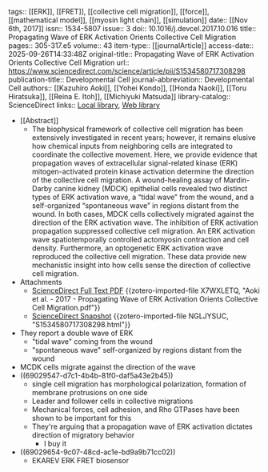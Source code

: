 tags:: [[ERK]], [[FRET]], [[collective cell migration]], [[force]], [[mathematical model]], [[myosin light chain]], [[simulation]]
date:: [[Nov 6th, 2017]]
issn:: 1534-5807
issue:: 3
doi:: 10.1016/j.devcel.2017.10.016
title:: Propagating Wave of ERK Activation Orients Collective Cell Migration
pages:: 305-317.e5
volume:: 43
item-type:: [[journalArticle]]
access-date:: 2025-09-26T14:33:48Z
original-title:: Propagating Wave of ERK Activation Orients Collective Cell Migration
url:: https://www.sciencedirect.com/science/article/pii/S1534580717308298
publication-title:: Developmental Cell
journal-abbreviation:: Developmental Cell
authors:: [[Kazuhiro Aoki]], [[Yohei Kondo]], [[Honda Naoki]], [[Toru Hiratsuka]], [[Reina E. Itoh]], [[Michiyuki Matsuda]]
library-catalog:: ScienceDirect
links:: [Local library](zotero://select/library/items/JRXQ3AXI), [Web library](https://www.zotero.org/users/6106196/items/JRXQ3AXI)

- [[Abstract]]
	- The biophysical framework of collective cell migration has been extensively investigated in recent years; however, it remains elusive how chemical inputs from neighboring cells are integrated to coordinate the collective movement. Here, we provide evidence that propagation waves of extracellular signal-related kinase (ERK) mitogen-activated protein kinase activation determine the direction of the collective cell migration. A wound-healing assay of Mardin-Darby canine kidney (MDCK) epithelial cells revealed two distinct types of ERK activation wave, a “tidal wave” from the wound, and a self-organized “spontaneous wave” in regions distant from the wound. In both cases, MDCK cells collectively migrated against the direction of the ERK activation wave. The inhibition of ERK activation propagation suppressed collective cell migration. An ERK activation wave spatiotemporally controlled actomyosin contraction and cell density. Furthermore, an optogenetic ERK activation wave reproduced the collective cell migration. These data provide new mechanistic insight into how cells sense the direction of collective cell migration.
- Attachments
	- [ScienceDirect Full Text PDF](https://pdf.sciencedirectassets.com/272236/1-s2.0-S1534580716X00226/1-s2.0-S1534580717308298/main.pdf?X-Amz-Security-Token=IQoJb3JpZ2luX2VjEAYaCXVzLWVhc3QtMSJHMEUCIQDbqIWB0f%2B2uD5e0zU%2FgmSgnDG0wwr6hvLJrGwvgAoBpQIgTLpmFzV0rKFfkdtPAjVszt4NKo%2FJJujQ16UXmTOgXN4qvAUIj%2F%2F%2F%2F%2F%2F%2F%2F%2F%2F%2FARAFGgwwNTkwMDM1NDY4NjUiDElWalXIFypZh3g8UiqQBYR2GuVZbws%2BLHmowOjgzHt7A9bVR3BROtxTd9AXZMBi3P7tCBbzVS3oiZ7Spark9AnwgaO4CamP%2Fn6vMMgEDg7b99ADxOzry8aT9qkMQhZUXF292iGay0bNidxle386Z6CiVKX2PaYxbiN3Rx9%2BJkXm%2Bg5CHN8owJSNYOIghrAaWQCjse2B6z0cYcbl6Nzzu5ZZ8eWowDYR1t8nKiuDLiicuRhSHWBnoPMQIbpQtGZlf%2BKIHcdWmu1%2F4AGIDdDkRVMfKcqS85mbo2UFds68o8ZNARTDuyM9aqq6y%2F1tDM%2F%2BKwEpDzgEm7mxoRWmjuaKqFWwi10hIcIgluir2zhjiuhu9cFDb%2FXeGvb9MwIb34d%2B4q2VfffZGt1fRHI3cdMrwK6fgYgDRKWezQ5AG37MImwCX9gEjZC%2FbnF3dyBqLijzoh50mXdaoXm%2FAOdlY%2BkboXw5RNrTORGsHHw%2B%2BdK17K7gYitOJDRL0d7lu%2Bmzfpb%2Fm6AQvYdSXDUtUdSCZUdG08WsDtNcackIBMfT7afCqdESHQHtHj5r72d6OYRpM%2BvsgLvCCLXJXiHR%2Fi0N70zWQL%2BtJEQR8WuV3kMmimnU1JPm30ooa%2BZegCHd9ZpsvZc9pt2F4h5lI83va0NCQOdBcFrLlXaXBGUIsb9t9ZIBUiBbGmNTxhgzztbSekgqGfrh3iXLl8xrFG5OlWyhr%2BytGyqvrtEWr3bqDplIHrqqo8nF4qvTlwl06i6U7ojMRl0BTH7yjjp5HnhhOr4%2BhpFLIjXOBdNzQ037E3HUUvrSP0%2FRCYkovjv5j%2FZMdnYQdwW4OSnloTZBF0HUBuONX76TqZf%2B%2FhxTSip29a4Ug0XXDzcEA%2FY0NnwIz0yI7%2FH99DHqMJ222sYGOrEBqgmcN3LggFFJBzVNJkQrXgRxPH%2FZMJXVt5zYkKxktCb%2BYeETot2cwEYVa9pk5UMlKJSMYrAny2XfWjDldL0aCoj%2FdfFEPMO6%2BnoTzOGh%2BbdnuY8DZaE3Dl9iq63ceNF%2Fagnr5AU14Iqd%2FQy9K5nHI78RGBgVTxKhxo21RUrtIW9b%2F%2Bdjbn%2FvhFXy2sT22RrnfoqpVYqge0YS0ySrQ%2BCVjvZ7k8ZNtDNIMYgu0v1HHQBq&X-Amz-Algorithm=AWS4-HMAC-SHA256&X-Amz-Date=20250926T143356Z&X-Amz-SignedHeaders=host&X-Amz-Expires=300&X-Amz-Credential=ASIAQ3PHCVTYTKFGMNZI%2F20250926%2Fus-east-1%2Fs3%2Faws4_request&X-Amz-Signature=954234b6d1a349dcfb972906c34794e58a92b9f2e1aa3e42321945947d297511&hash=bb0b6951897ec93eca70e48d232aceff2413655d5534f292dd41966331bb79aa&host=68042c943591013ac2b2430a89b270f6af2c76d8dfd086a07176afe7c76c2c61&pii=S1534580717308298&tid=spdf-c43b3cee-f9b2-4d1d-bf0d-b4808fe55952&sid=e2441fc9508a914a679929c346c28d3b4a95gxrqa&type=client&download=true&tsoh=d3d3LnNjaWVuY2VkaXJlY3QuY29t&rh=d3d3LnNjaWVuY2VkaXJlY3QuY29t&ua=13115f5e54505805050a&rr=98537aadcc956fa7&cc=us) {{zotero-imported-file X7WXLETQ, "Aoki et al. - 2017 - Propagating Wave of ERK Activation Orients Collective Cell Migration.pdf"}}
	- [ScienceDirect Snapshot](https://www.sciencedirect.com/science/article/pii/S1534580717308298) {{zotero-imported-file NGLJYSUC, "S1534580717308298.html"}}
- They report a double wave of ERK
	- "tidal wave" coming from the wound
	- "spontaneous wave" self-organized by regions distant from the wound
- MCDK cells migrate against the direction of the wave
- ((69029547-d7c1-4b4b-81f0-daf5a43e2b45))
	- single cell migration has morphological polarization, formation of membrane protrusions on one side
	- Leader and follower cells in collective migrations
	- Mechanical forces, cell adhesion, and Rho GTPases have been shown to be important for this
	- They're arguing that a propagation wave of ERK activation dictates direction of migratory behavior
		- I buy it
- ((69029654-9c07-48cd-ac1e-bd9a9b71cc02))
	- EKAREV ERK FRET biosensor